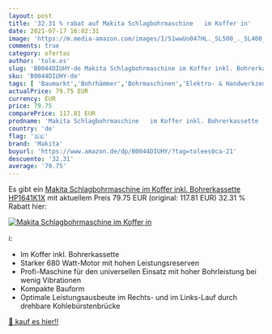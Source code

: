 ```yaml
---
layout: post
title: '32.31 % rabat auf Makita Schlagbohrmaschine   im Koffer in'
date: 2021-07-17 16:02:31
image: 'https://m.media-amazon.com/images/I/51wwUo047HL._SL500_._SL400_.jpg'
comments: true
category: ofertas
author: 'tole.es'
slug: 'B0044DIUHY-de Makita Schlagbohrmaschine im Koffer inkl. Bohrerkassette...'
sku: 'B0044DIUHY-de'
tags: [ 'Baumarkt','Bohrhämmer','Bohrmaschinen','Elektro- & Handwerkzeuge','Elektrowerkzeuge','makita', ]
actualPrice: 79.75 EUR
currency: EUR
price: 79.75
comparePrice: 117.81 EUR
prodname: 'Makita Schlagbohrmaschine   im Koffer inkl. Bohrerkassette   HP1641K1X'
country: 'de'
flag: '🇩🇪'
brand: 'Makita'
buyurl: 'https://www.amazon.de/dp/B0044DIUHY/?tag=tolees0ca-21'
descuento: '32.31'
average: '79.75'
---
```


Es gibt ein [Makita Schlagbohrmaschine   im Koffer inkl. Bohrerkassette   HP1641K1X](https://www.amazon.de/dp/B0044DIUHY/?tag=tolees0ca-21) mit aktuellem Preis 79.75 EUR (original: 117.81 EUR) 32.31 % Rabatt hier:

[![Makita Schlagbohrmaschine   im Koffer in](https://m.media-amazon.com/images/I/51wwUo047HL._SL500_._SL400_.jpg)](https://www.amazon.de/dp/B0044DIUHY/?tag=tolees0ca-21)

ℹ️:

- Im Koffer inkl. Bohrerkassette
- Starker 680 Watt-Motor mit hohen Leistungsreserven
- Profi-Maschine für den universellen Einsatz mit hoher Bohrleistung bei wenig Vibrationen
- Kompakte Bauform
- Optimale Leistungsausbeute im Rechts- und im Links-Lauf durch drehbare Kohlebürstenbrücke

[🛒 kauf es hier!!](https://www.amazon.de/dp/B0044DIUHY/?tag=tolees0ca-21)
